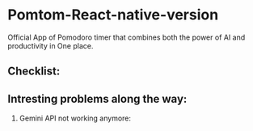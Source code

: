 # Pomtom-React-native-version
Official App of Pomodoro timer that combines both the power of AI and productivity in One place.

## Checklist:

## Intresting problems along the way:
1. Gemini API not working anymore:
